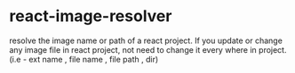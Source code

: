 # react-image-resolver
resolve the image name or path of a react project. If you update or change any image file in react project, not need to change it every where in project.(i.e - ext name , file name , file path , dir)
